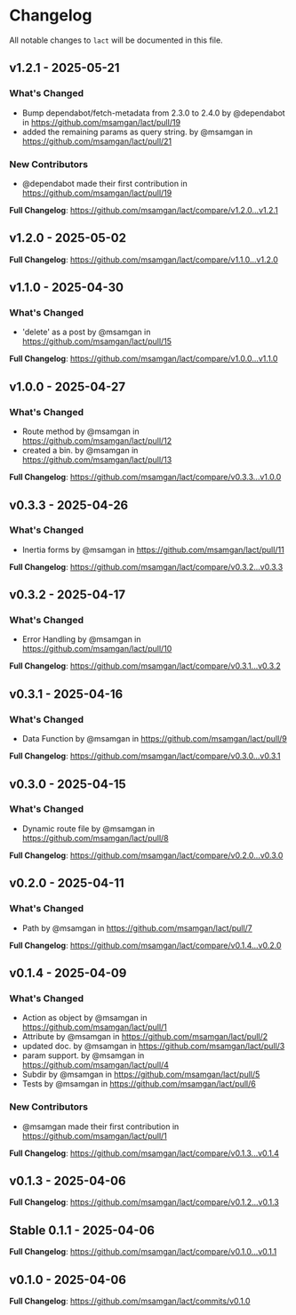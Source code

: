 # Changelog

All notable changes to `lact` will be documented in this file.

## v1.2.1 - 2025-05-21

### What's Changed

* Bump dependabot/fetch-metadata from 2.3.0 to 2.4.0 by @dependabot in https://github.com/msamgan/lact/pull/19
* added the remaining params as query string. by @msamgan in https://github.com/msamgan/lact/pull/21

### New Contributors

* @dependabot made their first contribution in https://github.com/msamgan/lact/pull/19

**Full Changelog**: https://github.com/msamgan/lact/compare/v1.2.0...v1.2.1

## v1.2.0 - 2025-05-02

**Full Changelog**: https://github.com/msamgan/lact/compare/v1.1.0...v1.2.0

## v1.1.0 - 2025-04-30

### What's Changed

* 'delete' as a post by @msamgan in https://github.com/msamgan/lact/pull/15

**Full Changelog**: https://github.com/msamgan/lact/compare/v1.0.0...v1.1.0

## v1.0.0 - 2025-04-27

### What's Changed

* Route method by @msamgan in https://github.com/msamgan/lact/pull/12
* created a bin. by @msamgan in https://github.com/msamgan/lact/pull/13

**Full Changelog**: https://github.com/msamgan/lact/compare/v0.3.3...v1.0.0

## v0.3.3 - 2025-04-26

### What's Changed

* Inertia forms by @msamgan in https://github.com/msamgan/lact/pull/11

**Full Changelog**: https://github.com/msamgan/lact/compare/v0.3.2...v0.3.3

## v0.3.2 - 2025-04-17

### What's Changed

* Error Handling by @msamgan in https://github.com/msamgan/lact/pull/10

**Full Changelog**: https://github.com/msamgan/lact/compare/v0.3.1...v0.3.2

## v0.3.1 - 2025-04-16

### What's Changed

* Data Function by @msamgan in https://github.com/msamgan/lact/pull/9

**Full Changelog**: https://github.com/msamgan/lact/compare/v0.3.0...v0.3.1

## v0.3.0 - 2025-04-15

### What's Changed

* Dynamic route file by @msamgan in https://github.com/msamgan/lact/pull/8

**Full Changelog**: https://github.com/msamgan/lact/compare/v0.2.0...v0.3.0

## v0.2.0 - 2025-04-11

### What's Changed

* Path by @msamgan in https://github.com/msamgan/lact/pull/7

**Full Changelog**: https://github.com/msamgan/lact/compare/v0.1.4...v0.2.0

## v0.1.4 - 2025-04-09

### What's Changed

* Action as object by @msamgan in https://github.com/msamgan/lact/pull/1
* Attribute by @msamgan in https://github.com/msamgan/lact/pull/2
* updated doc. by @msamgan in https://github.com/msamgan/lact/pull/3
* param support. by @msamgan in https://github.com/msamgan/lact/pull/4
* Subdir by @msamgan in https://github.com/msamgan/lact/pull/5
* Tests by @msamgan in https://github.com/msamgan/lact/pull/6

### New Contributors

* @msamgan made their first contribution in https://github.com/msamgan/lact/pull/1

**Full Changelog**: https://github.com/msamgan/lact/compare/v0.1.3...v0.1.4

## v0.1.3 - 2025-04-06

**Full Changelog**: https://github.com/msamgan/lact/compare/v0.1.2...v0.1.3

## Stable 0.1.1 - 2025-04-06

**Full Changelog**: https://github.com/msamgan/lact/compare/v0.1.0...v0.1.1

## v0.1.0 - 2025-04-06

**Full Changelog**: https://github.com/msamgan/lact/commits/v0.1.0
